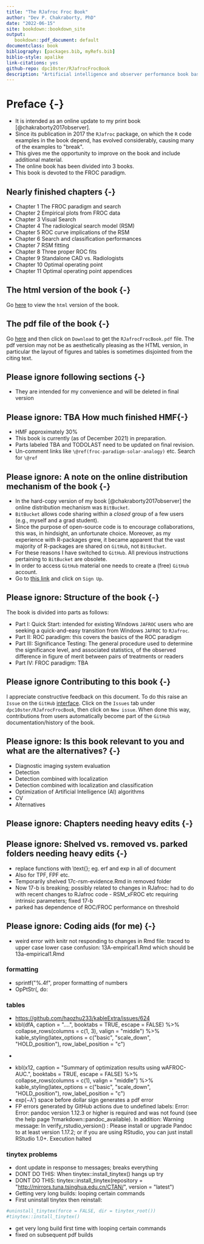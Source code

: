 ```yaml
--- 
title: "The RJafroc Froc Book"
author: "Dev P. Chakraborty, PhD"
date: "2022-06-15"
site: bookdown::bookdown_site
output: 
   bookdown::pdf_document: default
documentclass: book
bibliography: [packages.bib, myRefs.bib]
biblio-style: apalike
link-citations: yes
github-repo: dpc10ster/RJafrocFrocBook
description: "Artificial intelligence and observer performance book based on RJafroc."
---
```






# Preface {-}

* It is intended as an online update to my print book [@chakraborty2017observer]. 
* Since its publication in 2017 the `RJafroc` package, on which the `R` code examples in the book depend, has evolved considerably, causing many of the examples to "break". 
* This gives me the opportunity to improve on the book and include additional material.
* The online book has been divided into 3 books.
* This book is devoted to the FROC paradigm.


## Nearly finished chapters {-}

* Chapter 1 The FROC paradigm and search
* Chapter 2 Empirical plots from FROC data
* Chapter 3 Visual Search
* Chapter 4 The radiological search model (RSM)
* Chapter 5 ROC curve implications of the RSM
* Chapter 6 Search and classification performances
* Chapter 7 RSM fitting
* Chapter 8 Three proper ROC fits
* Chapter 9 Standalone CAD vs. Radiologists
* Chapter 10 Optimal operating point
* Chapter 11 Optimal operating point appendices


## The html version of the book {-}
Go [here](https://dpc10ster.github.io/RJafrocFrocBook/) to view the `html` version of the book.


## The pdf file of the book {-}

Go [here](https://github.com/dpc10ster/RJafrocFrocBook/blob/gh-pages/RJafrocFrocBook.pdf) and then click on `Download` to get the `RJafrocFrocBook.pdf` file. The pdf version may not be as aesthetically pleasing as the HTML version, in particular the layout of figures and tables is sometimes disjointed from the citing text. 




## Please ignore following sections {-}

* They are intended for my convenience and will be deleted in final version


## Please ignore: TBA How much finished HMF{-}

* HMF approximately 30%
* This book is currently (as of December 2021) in preparation. 
* Parts labeled TBA and TODOLAST need to be updated on final revision.
* Un-comment links like `\@ref(froc-paradigm-solar-analogy)` etc. Search for `\@ref`



## Please ignore: A note on the online distribution mechanism of the book {-}
* In the hard-copy version of my book [@chakraborty2017observer] the online distribution mechanism was `BitBucket`. 
* `BitBucket` allows code sharing within a _closed_ group of a few users (e.g., myself and a grad student). 
* Since the purpose of open-source code is to encourage collaborations, this was, in hindsight, an unfortunate choice. Moreover, as my experience with R-packages grew, it became apparent that the vast majority of R-packages are shared on `GitHub`, not `BitBucket`. 
* For these reasons I have switched to `GitHub`. All previous instructions pertaining to `BitBucket` are obsolete.
* In order to access `GitHub` material one needs to create a (free) `GitHub` account. 
* Go to [this link](https://github.com) and click on `Sign Up`.


## Please ignore: Structure of the book {-}
The book is divided into parts as follows:

* Part I: Quick Start: intended for existing Windows `JAFROC` users who are seeking a quick-and-easy transition from Windows `JAFROC` to `RJafroc`. 
* Part II: ROC paradigm: this covers the basics of the ROC paradigm 
* Part III: Significance Testing: The general procedure used to determine the significance level, and associated statistics, of the observed difference in figure of merit between pairs of treatments or readers
* Part IV: FROC paradigm: TBA


## Please ignore Contributing to this book {-}

I appreciate constructive feedback on this document. To do this raise an `Issue` on the `GitHub` [interface](https://github.com/dpc10ster/RJafrocFrocBook). Click on the `Issues` tab under `dpc10ster/RJafrocFrocBook`, then click on `New issue`. When done this way, contributions from users automatically become part of the `GitHub` documentation/history of the book.



## Please ignore: Is this book relevant to you and what are the alternatives? {-}

* Diagnostic imaging system evaluation
* Detection
* Detection combined with localization
* Detection combined with localization and classification
* Optimization of Artificial Intelligence (AI) algorithms
* CV
* Alternatives




## Please ignore: Chapters needing heavy edits {-}




## Please ignore: Shelved vs. removed vs. parked folders needing heavy edits {-}

* replace functions with \text{}; eg. erf and exp in all of document
* Also for TPF, FPF etc.
* Temporarily shelved 17c-rsm-evidence.Rmd in removed folder
* Now 17-b is breaking; possibly related to changes in RJafroc: had to do with recent changes to RJafroc code - RSM_xFROC etc requiring intrinsic parameters; fixed 17-b
* parked has dependence of ROC/FROC performance on threshold


## Please ignore: Coding aids (for me) {-}

* weird error with knitr not responding to changes in Rmd file: traced to upper case lower case confusion: 13A-empirical1.Rmd which should be 13a-empirical1.Rmd

### formatting
* sprintf("%.4f", proper formatting of numbers
* OpPtStr(, do:

### tables

* https://github.com/haozhu233/kableExtra/issues/624
* kbl(dfA, caption = "....", booktabs = TRUE, escape = FALSE) %>% collapse_rows(columns = c(1, 3), valign = "middle") %>% kable_styling(latex_options = c("basic", "scale_down", "HOLD_position"), row_label_position = "c") 
* ```{r, attr.source = ".numberLines"}
* kbl(x12, caption = "Summary of optimization results using wAFROC-AUC.", booktabs = TRUE, escape = FALSE) %>% collapse_rows(columns = c(1), valign = "middle") %>% kable_styling(latex_options = c("basic", "scale_down", "HOLD_position"), row_label_position = "c") 
* $\text{exp} \left ( -\lambda' \right )$ space before dollar sign generates a pdf error 
* FP errors generated by GitHub actions due to undefined labels:
Error: Error: pandoc version 1.12.3 or higher is required and was not found (see the help page ?rmarkdown::pandoc_available).
In addition: Warning message:
In verify_rstudio_version() :
Please install or upgrade Pandoc to at least version 1.17.2; or if you are using RStudio, you can just install RStudio 1.0+.
Execution halted

### tinytex problems

* dont update in response to messages; breaks everything
* DONT DO THIS: When tinytex::install_tinytex() hangs up try
* DONT DO THIS: tinytex::install_tinytex(repository = "http://mirrors.tuna.tsinghua.edu.cn/CTAN/", version = "latest")
* Getting very long builds: looping certain commands
* First uninstall tinytex then reinstall:

```r
#uninstall_tinytex(force = FALSE, dir = tinytex_root())
#tinytex::install_tinytex()
```
* get very long build first time with looping certain commands
* fixed on subsequent pdf builds

